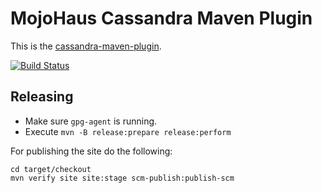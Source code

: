 # MojoHaus Cassandra Maven Plugin

This is the [cassandra-maven-plugin](http://www.mojohaus.org/cassandra-maven-plugin/).
 
[![Build Status](https://travis-ci.org/mojohaus/cassandra-maven-plugin.svg?branch=master)](https://travis-ci.org/mojohaus/cassandra-maven-plugin)

## Releasing

* Make sure `gpg-agent` is running.
* Execute `mvn -B release:prepare release:perform`

For publishing the site do the following:

```
cd target/checkout
mvn verify site site:stage scm-publish:publish-scm
```
